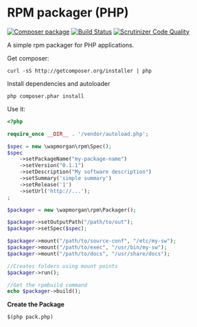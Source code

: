 RPM packager (PHP)
==================
[![Composer package](http://xn--e1adiijbgl.xn--p1acf/badge/wapmorgan/php-rpm-packager)](https://packagist.org/packages/wapmorgan/php-rpm-packager) [![Build Status](https://travis-ci.org/wapmorgan/php-rpm-packager.svg)](https://travis-ci.org/wapmorgan/php-rpm-packager) [![Scrutinizer Code Quality](https://scrutinizer-ci.com/g/wapmorgan/php-rpm-packager/badges/quality-score.png?b=master)](https://scrutinizer-ci.com/g/wapmorgan/php-rpm-packager/?branch=master)

A simple rpm packager for PHP applications.

Get composer:

```
curl -sS http://getcomposer.org/installer | php
```

Install dependencies and autoloader

```
php composer.phar install
```

Use it:

```php
<?php

require_once __DIR__ . '/vendor/autoload.php';

$spec = new \wapmorgan\rpm\Spec();
$spec
    ->setPackageName("my-package-name")
    ->setVersion("0.1.1")
    ->setDescription("My software description")
    ->setSummary('simple summary')
    ->setRelease('1')
    ->setUrl('http://...');
;

$packager = new \wapmorgan\rpm\Packager();

$packager->setOutputPath("/path/to/out");
$packager->setSpec($spec);

$packager->mount("/path/to/source-conf", "/etc/my-sw");
$packager->mount("/path/to/exec", "/usr/bin/my-sw");
$packager->mount("/path/to/docs", "/usr/share/docs");

//Creates folders using mount points
$packager->run();

//Get the rpmbuild command
echo $packager->build();
```

**Create the Package**

```
$(php pack.php)
```
